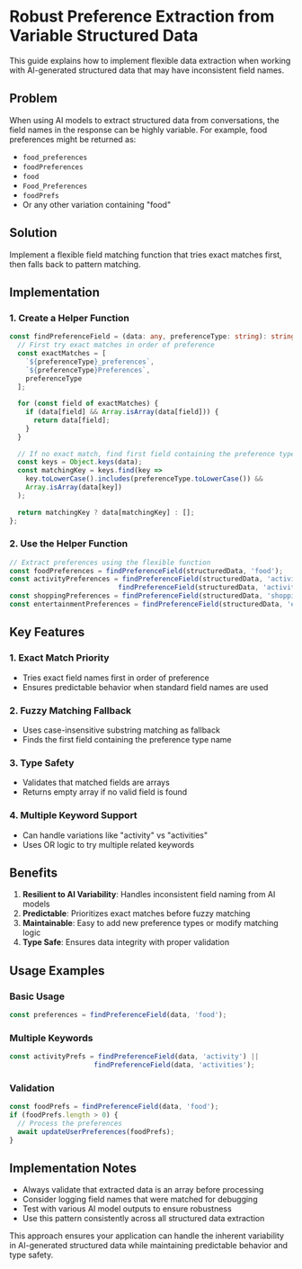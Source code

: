 # Robust Preference Extraction from Variable Structured Data

This guide explains how to implement flexible data extraction when working with AI-generated structured data that may have inconsistent field names.

## Problem

When using AI models to extract structured data from conversations, the field names in the response can be highly variable. For example, food preferences might be returned as:
- `food_preferences`
- `foodPreferences` 
- `food`
- `Food_Preferences`
- `foodPrefs`
- Or any other variation containing "food"

## Solution

Implement a flexible field matching function that tries exact matches first, then falls back to pattern matching.

## Implementation

### 1. Create a Helper Function

```typescript
const findPreferenceField = (data: any, preferenceType: string): string[] => {
  // First try exact matches in order of preference
  const exactMatches = [
    `${preferenceType}_preferences`,
    `${preferenceType}Preferences`,
    preferenceType
  ];
  
  for (const field of exactMatches) {
    if (data[field] && Array.isArray(data[field])) {
      return data[field];
    }
  }
  
  // If no exact match, find first field containing the preference type
  const keys = Object.keys(data);
  const matchingKey = keys.find(key => 
    key.toLowerCase().includes(preferenceType.toLowerCase()) &&
    Array.isArray(data[key])
  );
  
  return matchingKey ? data[matchingKey] : [];
};
```

### 2. Use the Helper Function

```typescript
// Extract preferences using the flexible function
const foodPreferences = findPreferenceField(structuredData, 'food');
const activityPreferences = findPreferenceField(structuredData, 'activity') || 
                           findPreferenceField(structuredData, 'activities');
const shoppingPreferences = findPreferenceField(structuredData, 'shopping');
const entertainmentPreferences = findPreferenceField(structuredData, 'entertainment');
```

## Key Features

### 1. **Exact Match Priority**
- Tries exact field names first in order of preference
- Ensures predictable behavior when standard field names are used

### 2. **Fuzzy Matching Fallback**
- Uses case-insensitive substring matching as fallback
- Finds the first field containing the preference type name

### 3. **Type Safety**
- Validates that matched fields are arrays
- Returns empty array if no valid field is found

### 4. **Multiple Keyword Support**
- Can handle variations like "activity" vs "activities"
- Uses OR logic to try multiple related keywords

## Benefits

1. **Resilient to AI Variability**: Handles inconsistent field naming from AI models
2. **Predictable**: Prioritizes exact matches before fuzzy matching
3. **Maintainable**: Easy to add new preference types or modify matching logic
4. **Type Safe**: Ensures data integrity with proper validation

## Usage Examples

### Basic Usage
```typescript
const preferences = findPreferenceField(data, 'food');
```

### Multiple Keywords
```typescript
const activityPrefs = findPreferenceField(data, 'activity') || 
                     findPreferenceField(data, 'activities');
```

### Validation
```typescript
const foodPrefs = findPreferenceField(data, 'food');
if (foodPrefs.length > 0) {
  // Process the preferences
  await updateUserPreferences(foodPrefs);
}
```

## Implementation Notes

- Always validate that extracted data is an array before processing
- Consider logging field names that were matched for debugging
- Test with various AI model outputs to ensure robustness
- Use this pattern consistently across all structured data extraction

This approach ensures your application can handle the inherent variability in AI-generated structured data while maintaining predictable behavior and type safety.
